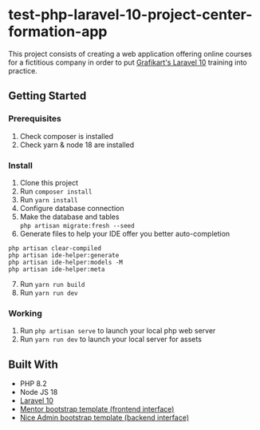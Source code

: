 # test-php-laravel-10-project-center-formation-app

This project consists of creating a web application offering online courses for a fictitious company in order to put
[Grafikart's Laravel 10](https://grafikart.fr/formations/laravel) training into practice.

## Getting Started

### Prerequisites

1. Check composer is installed
2. Check yarn & node 18 are installed

### Install

1. Clone this project
2. Run `composer install`
3. Run `yarn install`
4. Configure database connection
5. Make the database and tables  
```php artisan migrate:fresh --seed```
6. Generate files to help your IDE offer you better auto-completion
```
php artisan clear-compiled
php artisan ide-helper:generate
php artisan ide-helper:models -M
php artisan ide-helper:meta
```
7. Run `yarn run build`
8. Run `yarn run dev`

### Working

1. Run `php artisan serve` to launch your local php web server
2. Run `yarn run dev` to launch your local server for assets

## Built With

* PHP 8.2
* Node JS 18
* [Laravel 10](https://laravel.com/)
* [Mentor bootstrap template (frontend interface)](https://bootstrapmade.com/mentor-free-education-bootstrap-theme/)
* [Nice Admin bootstrap template (backend interface)](https://bootstrapmade.com/nice-admin-bootstrap-admin-html-template/)
